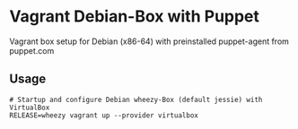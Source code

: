 # Vagrant Debian-Box with Puppet

Vagrant box setup for Debian (x86-64) with preinstalled puppet-agent from puppet.com

## Usage

```
# Startup and configure Debian wheezy-Box (default jessie) with VirtualBox
RELEASE=wheezy vagrant up --provider virtualbox
```
